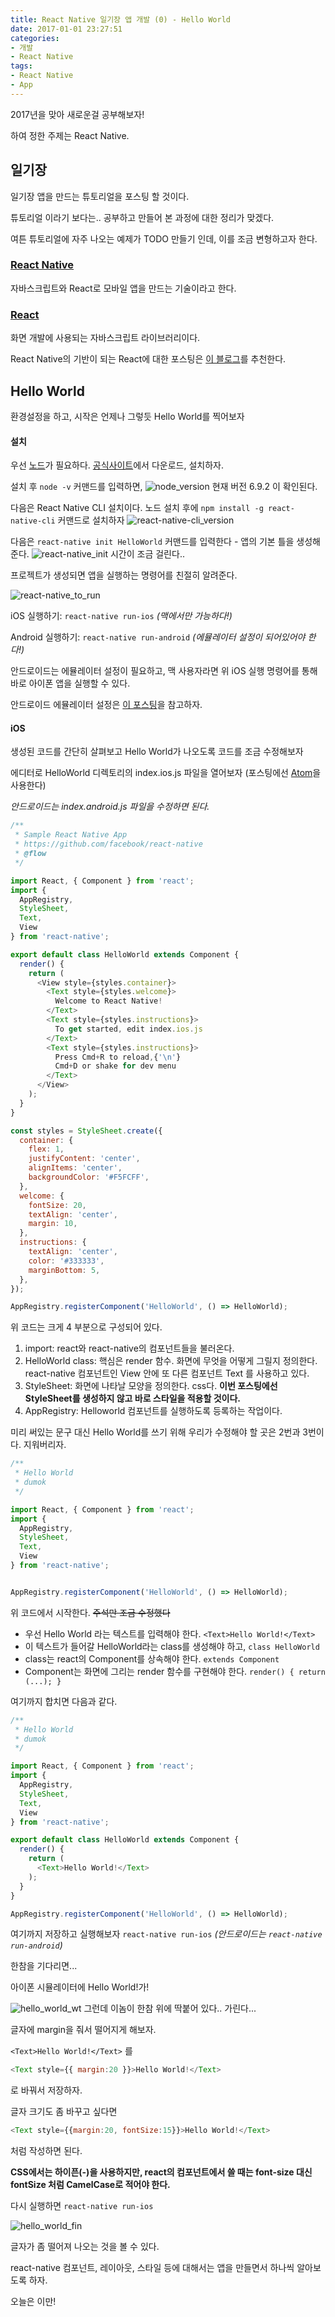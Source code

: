 ```yaml
---
title: React Native 일기장 앱 개발 (0) - Hello World
date: 2017-01-01 23:27:51
categories:
- 개발
- React Native
tags:
- React Native
- App
---
```


2017년을 맞아 새로운걸 공부해보자!

하여 정한 주제는 React Native.

## 일기장

일기장 앱을 만드는 튜토리얼을 포스팅 할 것이다.

튜토리얼 이라기 보다는.. 공부하고 만들어 본 과정에 대한 정리가 맞겠다.

여튼 튜토리얼에 자주 나오는 예제가 TODO 만들기 인데, 이를 조금 변형하고자 한다.

<!-- more -->

### [React Native](https://facebook.github.io/react-native/)
자바스크립트와 React로 모바일 앱을 만드는 기술이라고 한다.

### [React](https://facebook.github.io/react/)
화면 개발에 사용되는 자바스크립트 라이브러리이다.

React Native의 기반이 되는 React에 대한 포스팅은 [이 블로그](https://velopert.com/reactjs-tutorials)를 추천한다.

## Hello World
환경설정을 하고, 시작은 언제나 그렇듯 Hello World를 찍어보자

#### 설치
우선 [노드](https://nodejs.org)가 필요하다. [공식사이트](https://nodejs.org)에서 다운로드, 설치하자.

설치 후 `node -v` 커맨드를 입력하면,
![node_version](https://lh3.googleusercontent.com/1ksUkevVsXBUY9pumMT46Kqc1YAsU60_MSbw7tw-uxNPegkrRFdlGb2HeglmbiHzZBbtXKRsMbXzrA=w2560-h1440-no)
현재 버전 6.9.2 이 확인된다.


다음은 React Native CLI 설치이다. 노드 설치 후에 `npm install -g react-native-cli` 커맨드로 설치하자
![react-native-cli_version](https://lh3.googleusercontent.com/is7ijoGDhoWX7Q8GKRRwZ3sl06VuIexWYLguNnB5NioMJO2KYRQtgkQkw3NzFN1IPM3bYeFBNYmKfg=w2560-h1440-no)

다음은 `react-native init HelloWorld` 커맨드를 입력한다 - 앱의 기본 틀을 생성해준다.
![react-native_init](https://lh3.googleusercontent.com/RiCLKIP60pwNE3prNqTijCqe-ZK2_6DaNFFO6wevmgrJSh7ZXoJzvt6nomSQtV7MdO-16YOs8OZRcA=w2560-h1440-no)
시간이 조금 걸린다..

프로젝트가 생성되면 앱을 실행하는 명령어를 친절히 알려준다.

![react-native_to_run](https://lh3.googleusercontent.com/QqVY_BZChtFSQuK_dSj9SwWQDBeg982PGeUyW5G6EQayNtEa9RJusEqlbx5v-uVJ9gOG56ig8Flh9A=w2560-h1440-no)

iOS 실행하기: `react-native run-ios` *(맥에서만 가능하다!)*

Android 실행하기: `react-native run-android` *(에뮬레이터 설정이 되어있어야 한다!)*

안드로이드는 에뮬레이터 설정이 필요하고, 맥 사용자라면 위 iOS 실행 명령어를 통해 바로 아이폰 앱을 실행할 수 있다.

안드로이드 에뮬레이터 설정은 [이 포스팅](http://kwon-9981.tistory.com/15)을 참고하자.

#### iOS
생성된 코드를 간단히 살펴보고 Hello World가 나오도록 코드를 조금 수정해보자

에디터로 HelloWorld 디렉토리의 index.ios.js 파일을 열어보자 (포스팅에선 [Atom](https://atom.io)을 사용한다)

*안드로이드는 index.android.js 파일을 수정하면 된다.*

```javascript index.ios.js
/**
 * Sample React Native App
 * https://github.com/facebook/react-native
 * @flow
 */

import React, { Component } from 'react';
import {
  AppRegistry,
  StyleSheet,
  Text,
  View
} from 'react-native';

export default class HelloWorld extends Component {
  render() {
    return (
      <View style={styles.container}>
        <Text style={styles.welcome}>
          Welcome to React Native!
        </Text>
        <Text style={styles.instructions}>
          To get started, edit index.ios.js
        </Text>
        <Text style={styles.instructions}>
          Press Cmd+R to reload,{'\n'}
          Cmd+D or shake for dev menu
        </Text>
      </View>
    );
  }
}

const styles = StyleSheet.create({
  container: {
    flex: 1,
    justifyContent: 'center',
    alignItems: 'center',
    backgroundColor: '#F5FCFF',
  },
  welcome: {
    fontSize: 20,
    textAlign: 'center',
    margin: 10,
  },
  instructions: {
    textAlign: 'center',
    color: '#333333',
    marginBottom: 5,
  },
});

AppRegistry.registerComponent('HelloWorld', () => HelloWorld);
```


위 코드는 크게 4 부분으로 구성되어 있다.
1. import: react와 react-native의 컴포넌트들을 불러온다.
2. HelloWorld class: 핵심은 render 함수. 화면에 무엇을 어떻게 그릴지 정의한다. react-native 컴포넌트인 View 안에 또 다른 컴포넌트 Text 를 사용하고 있다.
3. StyleSheet: 화면에 나타날 모양을 정의한다. css다. **이번 포스팅에선 StyleSheet를 생성하지 않고 바로 스타일을 적용할 것이다.**
4. AppRegistry: Helloworld 컴포넌트를 실행하도록 등록하는 작업이다.

미리 써있는 문구 대신 Hello World를 쓰기 위해 우리가 수정해야 할 곳은 2번과 3번이다. 지워버리자.


```javascript index.ios.js
/**
 * Hello World
 * dumok
 */

import React, { Component } from 'react';
import {
  AppRegistry,
  StyleSheet,
  Text,
  View
} from 'react-native';


AppRegistry.registerComponent('HelloWorld', () => HelloWorld);
```


위 코드에서 시작한다. ~~주석만 조금 수정했다~~

- 우선 Hello World 라는 텍스트를 입력해야 한다. `<Text>Hello World!</Text>`
- 이 텍스트가 들어갈 HelloWorld라는 class를 생성해야 하고, `class HelloWorld`
- class는 react의 Component를 상속해야 한다. `extends Component`
- Component는 화면에 그리는 render 함수를 구현해야 한다. `render() { return (...); }`


여기까지 합치면 다음과 같다.

```javascript index.ios.js
/**
 * Hello World
 * dumok
 */

import React, { Component } from 'react';
import {
  AppRegistry,
  StyleSheet,
  Text,
  View
} from 'react-native';

export default class HelloWorld extends Component {
  render() {
    return (
      <Text>Hello World!</Text>
    );
  }
}

AppRegistry.registerComponent('HelloWorld', () => HelloWorld);
```


여기까지 저장하고 실행해보자
`react-native run-ios` *(안드로이드는 `react-native run-android`)*

한참을 기다리면...

아이폰 시뮬레이터에 Hello World!가!

![hello_world_wt](https://lh3.googleusercontent.com/F4T7XwEzH4skhwytEwey-HUnKVhQshAnJAirqmKabOA5Xb_7ClRN-l2zCLhPIB1Qy3zCEGlwqOdGdg=w2560-h1440-no)
그런데 이놈이 한참 위에 딱붙어 있다.. 가린다...

글자에 margin을 줘서 떨어지게 해보자.

`<Text>Hello World!</Text>` 를
```javascript 
<Text style={{ margin:20 }}>Hello World!</Text>
```
로 바꿔서 저장하자.

글자 크기도 좀 바꾸고 싶다면 
```javascript
<Text style={{margin:20, fontSize:15}}>Hello World!</Text>
```
처럼 작성하면 된다.

**CSS에서는 하이픈(-)을 사용하지만, react의 컴포넌트에서 쓸 때는 font-size 대신 fontSize 처럼 CamelCase로 적어야 한다.**

다시 실행하면 `react-native run-ios`

![hello_world_fin](https://lh3.googleusercontent.com/qMY87S99yPMWnFpK4QGAv5vFZePVvqkKk_uPJrwXFmVowcVxXWPWowOwrZnaIrAFPczt6UuphwGIUA=w2560-h1440-no)

글자가 좀 떨어져 나오는 것을 볼 수 있다.

react-native 컴포넌트, 레이아웃, 스타일 등에 대해서는 앱을 만들면서 하나씩 알아보도록 하자.

오늘은 이만!

